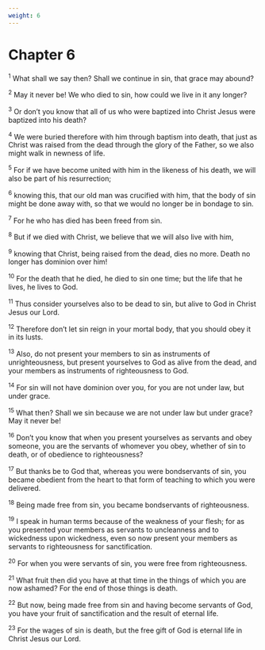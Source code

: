 ```yaml
---
weight: 6
---
```


# Chapter 6

<sup>1</sup> What shall we say then? Shall we continue in sin, that grace may abound? 

<sup>2</sup> May it never be! We who died to sin, how could we live in it any longer? 

<sup>3</sup> Or don’t you know that all of us who were baptized into Christ Jesus were baptized into his death? 

<sup>4</sup> We were buried therefore with him through baptism into death, that just as Christ was raised from the dead through the glory of the Father, so we also might walk in newness of life. 

<sup>5</sup> For if we have become united with him in the likeness of his death, we will also be part of his resurrection; 

<sup>6</sup> knowing this, that our old man was crucified with him, that the body of sin might be done away with, so that we would no longer be in bondage to sin. 

<sup>7</sup> For he who has died has been freed from sin. 

<sup>8</sup> But if we died with Christ, we believe that we will also live with him, 

<sup>9</sup> knowing that Christ, being raised from the dead, dies no more. Death no longer has dominion over him! 

<sup>10</sup> For the death that he died, he died to sin one time; but the life that he lives, he lives to God. 

<sup>11</sup> Thus consider yourselves also to be dead to sin, but alive to God in Christ Jesus our Lord. 

<sup>12</sup> Therefore don’t let sin reign in your mortal body, that you should obey it in its lusts. 

<sup>13</sup> Also, do not present your members to sin as instruments of unrighteousness, but present yourselves to God as alive from the dead, and your members as instruments of righteousness to God. 

<sup>14</sup> For sin will not have dominion over you, for you are not under law, but under grace. 

<sup>15</sup> What then? Shall we sin because we are not under law but under grace? May it never be! 

<sup>16</sup> Don’t you know that when you present yourselves as servants and obey someone, you are the servants of whomever you obey, whether of sin to death, or of obedience to righteousness? 

<sup>17</sup> But thanks be to God that, whereas you were bondservants of sin, you became obedient from the heart to that form of teaching to which you were delivered. 

<sup>18</sup> Being made free from sin, you became bondservants of righteousness. 

<sup>19</sup> I speak in human terms because of the weakness of your flesh; for as you presented your members as servants to uncleanness and to wickedness upon wickedness, even so now present your members as servants to righteousness for sanctification. 

<sup>20</sup> For when you were servants of sin, you were free from righteousness. 

<sup>21</sup> What fruit then did you have at that time in the things of which you are now ashamed? For the end of those things is death. 

<sup>22</sup> But now, being made free from sin and having become servants of God, you have your fruit of sanctification and the result of eternal life. 

<sup>23</sup> For the wages of sin is death, but the free gift of God is eternal life in Christ Jesus our Lord. 


